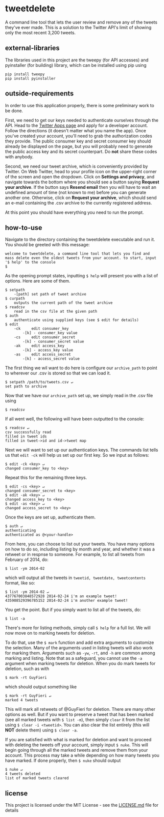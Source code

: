 # tweetdelete
A command line tool that lets the user review and remove any of the tweets they've ever made. This is a solution to the Twitter API's limit of showing only the most recent 3,200 tweets.

## external-libraries
The libraries used in this project are the tweepy (for API accesses) and pyinstaller (for building) library, which can be installed using pip using
```
pip install tweepy
pip install pyinstaller
```

## outside-requirements
In order to use this application properly, there is some preliminary work to be done.

First, we need to get our keys needed to authenticate ourselves through the API. Head to the [Twitter Apps page](https://apps.twitter.com/) and apply for a developer account. Follow the directions (it doesn't matter what you name the app). Once you've created your account, you'll need to grab the authorization codes they provide. The public consumer key and secret consumer key should already be displayed on the page, but you will probably need to generate the public access key and its secret counterpart. Do **not** share these codes with anybody.

Second, we need our tweet archive, which is conveniently provided by Twitter. On Web Twitter, head to your profile icon on the upper-right corner of the screen and open the dropdown. Click on **Settings and privacy**, and navigate towards the bottom where you should see a button saying **Request your archive**. If the button says **Resend email** then you will have to wait an undefined amount of time (not known to me) before you can generate another one. Otherwise, click on **Request your archive**, which should send an e-mail containing the .csv archive to the currently registered address.

At this point you should have everything you need to run the prompt.

## how-to-use

Navigate to the directory containing the tweetdelete executable and run it. You should be greeted with this message:
```
welcome to tweetdelete, a command line tool that lets you find and mass delete even the oldest tweets from your account. to start, input '$ help' to the console
$ 
```
As the opening prompt states, inputting ```$ help``` will present you with a list of options. Here are some of them.
```
$ setpath
	-[path]	set path of tweet archive
$ curpath
	outputs the current path of the tweet archive
$ readcsv
	read in the csv file at the given path
$ auth
	authenticate using supplied keys (see $ edit for details)
$ edit
	-ck		edit consumer_key
		-[k] - consumer_key value
	-cs		edit consumer_secret
		-[k] - consumer_secret value
	-ak		edit access_key
		-[k] - access_key value
	-as		edit access_secret
		-[k] - access_secret value
```
The first thing we wil want to do here is configure our ```archive_path``` to point to wherever our .csv is stored so that we can load it.
```
$ setpath /path/to/tweets.csv ↵
set path to archive
```
Now that we have our ```archive_path``` set up, we simply read in the .csv file using
```
$ readcsv
```
If all went well, the following will have been outputted to the console:
```
$ readcsv ↵
csv successfully read
filled in tweet ids
filled in tweet->id and id->tweet map
```
Next we will want to set up our authentication keys. The commands list tells us that ```edit -ck``` will help us set up our first key. So we input as follows:
```
$ edit -ck <key> ↵
changed consumer_key to <key>
```
Repeat this for the remaining three keys.
```
$ edit -cs <key> ↵
changed consumer_secret to <key>
$ edit -ak <key> ↵
changed access_key to <key>
$ edit -as <key> ↵
changed access_secret to <key>
```
Once the keys are set up, authenticate them.
```
$ auth ↵
authenticating
authenticated as @<your-handle>
```
From here, you can choose to list out your tweets. You have many options on how to do so, including listing by month and year, and whether it was a retweet or in respnse to someone. For example, to list all tweets from February of 2014, do:
```
$ list -ym 2014-02
```
which will output all the tweets in ```tweetid, tweetdate, tweetcontents``` format, like so:
```
$ list -ym 2014-02 ↵
437767003848572928 2014-02-24 i'm an example tweet!
435908529396785152 2014-02-24 i'm another example tweet!
```
You get the point. But if you simply want to list all of the tweets, do:
```
$ list -a
```
There's more for listing methods, simply call ```$ help``` for a full list. We will now move on to marking tweets for deletion.

To do that, use the ```$ mark``` function and add extra arguments to customize the selection. Many of the arguments used in listing tweets will also work for marking them. Arguments such as ```-yw```, ```-rt```, and ```-h``` are common among marking and listing. Note that as a safeguard, you cannot use the ```-a``` argument when marking tweets for deletion. When you do mark tweets for deletion, such as with
```
$ mark -rt GuyFieri
```
which should output something like
```
$ mark -rt GuyFieri ↵
marked 4 tweets
```
This will mark all retweets of @GuyFieri for deletion. There are many other options as well. But if you want to preserve a tweet that has been marked (see all marked tweets with ```$ list -m```), then simply ```clear``` it from the list using ```$ clear -i <tweetid>```. You can also clear the list entirely (this will **NOT** delete them) using ```$ clear -a```.

If you are satisfied with what is marked for deletion and want to proceed with deleting the tweets off your account, simply input ```$ nuke```. This will begin going through all the marked tweets and remove them from your account. This process may take a while depending on how many tweets you have marked. If done properly, then ```$ nuke``` should output
```
$ nuke ↵
4 tweets deleted
list of marked tweets cleared
```

## license
This project is licensed under the MIT License - see the [LICENSE.md](https://github.com/rilakkyuma/tweetdelete/blob/master/LICENSE) file for details
